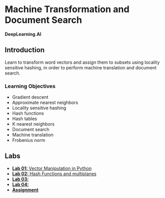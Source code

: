 # Machine Transformation and Document Search
**DeepLearning.AI**

## Introduction
Learn to transform word vectors and assign them to subsets using locality sensitive hashing, in order to perform machine translation and document search.

### Learning Objectives
* Gradient descent
* Approximate nearest neighbors
* Locality sensitive hashing
* Hash functions
* Hash tables
* K nearest neighbors
* Document search
* Machine translation
* Frobenius norm

## Labs
* [**Lab 01:** Vector Manipulation in Python](./labs/C1_W4_lecture_nb_01_vector_manipulation.ipynb)
* [**Lab 02:** Hash Functions and multiplanes](./labs/C1_W4_lecture_nb_02_hash_functions_and_multiplanes.ipynb)
* [**Lab 03:**](./labs/)
* [**Lab 04:**](./labs/)
* [**Assignment**](./labs/)
